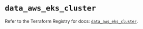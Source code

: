 # `data_aws_eks_cluster`

Refer to the Terraform Registry for docs: [`data_aws_eks_cluster`](https://registry.terraform.io/providers/hashicorp/aws/5.100.0/docs/data-sources/eks_cluster).
